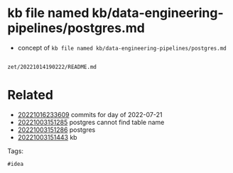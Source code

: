 # kb file named kb/data-engineering-pipelines/postgres.md

- concept of `kb file named kb/data-engineering-pipelines/postgres.md`

```
```

` zet/20221014190222/README.md `

# Related

- [20221016233609](/zet/20221016233609/README.md) commits for day of 2022-07-21
- [20221003151285](/zet/20221003151285/README.md) postgres cannot find table name
- [20221003151286](/zet/20221003151286/README.md) postgres
- [20221003151443](/zet/20221003151443/README.md) kb

Tags:

    #idea
